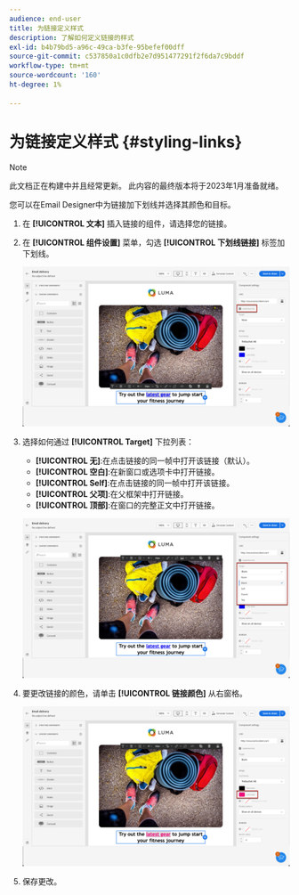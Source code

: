 ```yaml
---
audience: end-user
title: 为链接定义样式
description: 了解如何定义链接的样式
exl-id: b4b79bd5-a96c-49ca-b3fe-95befef00dff
source-git-commit: c537850a1c0dfb2e7d951477291f2f6da7c9bddf
workflow-type: tm+mt
source-wordcount: '160'
ht-degree: 1%

---
```


# 为链接定义样式 {#styling-links}

>[!NOTE]
>
>此文档正在构建中并且经常更新。 此内容的最终版本将于2023年1月准备就绪。

您可以在Email Designer中为链接加下划线并选择其颜色和目标。

1. 在 **[!UICONTROL 文本]** 插入链接的组件，请选择您的链接。

1. 在 **[!UICONTROL 组件设置]** 菜单，勾选 **[!UICONTROL 下划线链接]** 标签加下划线。

   ![](assets/link_1.png)

1. 选择如何通过 **[!UICONTROL Target]** 下拉列表：

   * **[!UICONTROL 无]**:在点击链接的同一帧中打开该链接（默认）。
   * **[!UICONTROL 空白]**:在新窗口或选项卡中打开链接。
   * **[!UICONTROL Self]**:在点击链接的同一帧中打开该链接。
   * **[!UICONTROL 父项]**:在父框架中打开链接。
   * **[!UICONTROL 顶部]**:在窗口的完整正文中打开链接。

   ![](assets/link_2.png)

1. 要更改链接的颜色，请单击 **[!UICONTROL 链接颜色]** 从右窗格。

   ![](assets/link_3.png)

1. 保存更改。
